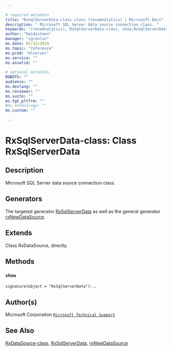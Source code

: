 ```yaml
--- 
 
# required metadata 
title: "RxSqlServerData-class class (revoAnalytics) | Microsoft Docs" 
description: " Microsoft SQL Server data source connection class. " 
keywords: "(revoAnalytics), RxSqlServerData-class, show,RxSqlServerData-method, classes" 
author: "heidisteen" 
manager: "cgronlun" 
ms.date: 07/15/2019
ms.topic: "reference" 
ms.prod: "mlserver" 
ms.service: "" 
ms.assetid: "" 
 
# optional metadata 
ROBOTS: "" 
audience: "" 
ms.devlang: "" 
ms.reviewer: "" 
ms.suite: "" 
ms.tgt_pltfrm: "" 
#ms.technology: "" 
ms.custom: "" 
 
--- 
```

 
 
 
 
 # RxSqlServerData-class: Class RxSqlServerData 
 ## Description
 
Microsoft SQL Server data source connection class.
 
 
 ## Generators 

 
The targeted generator [RxSqlServerData](RxSqlServerData.md) as well as the general generator
[rxNewDataSource](rxNew.md).
 
 ## Extends 

 
Class RxDataSource, directly.
 
 ## Methods 

 


### `show`
`signature(object = "RxSqlServerData")`: ...



 
 ## Author(s)
 Microsoft Corporation [`Microsoft Technical Support`](https://go.microsoft.com/fwlink/?LinkID=698556&clcid=0x409)
 
 
 ## See Also
 
[RxDataSource-class](RxDataSource-class.md),
[RxSqlServerData](RxSqlServerData.md),
[rxNewDataSource](rxNew.md)
   
 
